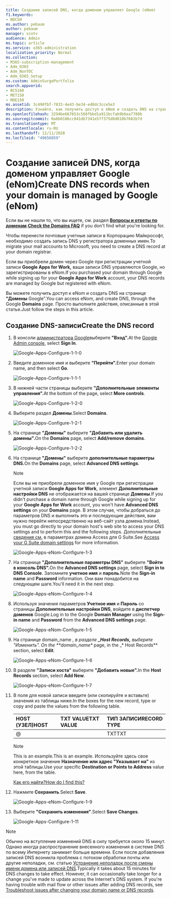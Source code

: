 ```yaml
---
title: Создание записей DNS, когда доменом управляет Google (eNom)
f1.keywords:
- NOCSH
ms.author: pebaum
author: pebaum
manager: scotv
audience: Admin
ms.topic: article
ms.service: o365-administration
localization_priority: Normal
ms.collection:
- M365-subscription-management
- Adm_O365
- Adm_NonTOC
- Adm_O365_Setup
ms.custom: AdminSurgePortfolio
search.appverid:
- BCS160
- MET150
- MOE150
ms.assetid: 3c490fbf-7833-4e43-be34-ed0dc3cce5e3
description: Узнайте, как получить доступ к eNom и создать DNS на странице "Домены Google".
ms.openlocfilehash: 3294be667653c568fbbd1a911bcfab9b6ea7788b
ms.sourcegitcommit: 0a8b0186cc041db7341e57f375d0d010b7682b7d
ms.translationtype: MT
ms.contentlocale: ru-RU
ms.lasthandoff: 12/11/2020
ms.locfileid: "49656859"
---
```

# <a name="create-dns-records-when-your-domain-is-managed-by-google-enom"></a><span data-ttu-id="9da55-103">Создание записей DNS, когда доменом управляет Google (eNom)</span><span class="sxs-lookup"><span data-stu-id="9da55-103">Create DNS records when your domain is managed by Google (eNom)</span></span>

 <span data-ttu-id="9da55-104">Если вы не нашли то, что вы ищете, см. раздел **[Вопросы и ответы по доменам](../setup/domains-faq.yml)**.</span><span class="sxs-lookup"><span data-stu-id="9da55-104">**[Check the Domains FAQ](../setup/domains-faq.yml)** if you don't find what you're looking for.</span></span> 
  
<span data-ttu-id="9da55-105">Чтобы перенести почтовые учетные записи в Корпорацию Майкрософт, необходимо создать запись DNS у регистратора доменных имен.</span><span class="sxs-lookup"><span data-stu-id="9da55-105">To migrate your mail accounts to Microsoft, you need to create a DNS record at your domain registrar.</span></span>
  
<span data-ttu-id="9da55-106">Если вы приобрели домен через Google при регистрации учетной записи **Google Apps for Work,** ваши записи DNS управляются Google, но зарегистрированы в eNom.</span><span class="sxs-lookup"><span data-stu-id="9da55-106">If you purchased your domain through Google while signing up for your **Google Apps for Work** account, your DNS records are managed by Google but registered with eNom.</span></span> 
  
<span data-ttu-id="9da55-107">Вы можете получить доступ к eNom и создать DNS на странице **"Домены** Google".</span><span class="sxs-lookup"><span data-stu-id="9da55-107">You can access eNom, and create DNS, through the Google **Domains** page.</span></span> <span data-ttu-id="9da55-108">Просто выполните действия, описанные в этой статье.</span><span class="sxs-lookup"><span data-stu-id="9da55-108">Just follow the steps in this article.</span></span> 
  
## <a name="create-the-dns-record"></a><span data-ttu-id="9da55-109">Создание DNS-записи</span><span class="sxs-lookup"><span data-stu-id="9da55-109">Create the DNS record</span></span>

1. <span data-ttu-id="9da55-110">В консоли [администратора Google](https://www.google.com/work/apps/business)выберите **"Вход".**</span><span class="sxs-lookup"><span data-stu-id="9da55-110">At the [Google Admin console](https://www.google.com/work/apps/business), select **Sign In**.</span></span>
    
    ![Google-Apps-Configure-1-1-0](../../media/37a6e9f6-319e-4c02-aa18-d8d06df7953d.png)
  
2. <span data-ttu-id="9da55-112">Введите доменное имя и выберите **"Перейти".**</span><span class="sxs-lookup"><span data-stu-id="9da55-112">Enter your domain name, and then select **Go**.</span></span>
    
    ![Google-Apps-Configure-1-1-1](../../media/2caf8dcb-4d40-4cfa-bc40-d634e454e699.png)
  
3. <span data-ttu-id="9da55-114">В нижней части страницы выберите **"Дополнительные элементы управления".**</span><span class="sxs-lookup"><span data-stu-id="9da55-114">At the bottom of the page, select **More controls**.</span></span>
    
    ![Google-Apps-Configure-1-2-0](../../media/1518ff78-035b-423e-85a3-c16d7faa0968.png)
  
4. <span data-ttu-id="9da55-116">Выберите раздел **Домены**.</span><span class="sxs-lookup"><span data-stu-id="9da55-116">Select **Domains**.</span></span>
    
    ![Google-Apps-Configure-1-2-1](../../media/c2972c06-9bca-43bd-9876-2cee63043bf1.png)
  
5. <span data-ttu-id="9da55-118">На странице **"Домены"** выберите **"Добавить или удалить домены".**</span><span class="sxs-lookup"><span data-stu-id="9da55-118">On the **Domains** page, select **Add/remove domains**.</span></span>
    
    ![Google-Apps-Configure-1-2-2](../../media/07b8068f-9a05-40aa-a041-fc495c729a18.png)
  
6. <span data-ttu-id="9da55-120">На странице **"Домены"** выберите **дополнительные параметры DNS.**</span><span class="sxs-lookup"><span data-stu-id="9da55-120">On the **Domains** page, select **Advanced DNS settings**.</span></span>
    
    > [!NOTE]
    > <span data-ttu-id="9da55-121">Если вы не приобрели доменное имя у Google при регистрации учетной записи **Google Apps for Work**, элемент **Дополнительные настройки DNS** не отображается на вашей странице **Домены**.</span><span class="sxs-lookup"><span data-stu-id="9da55-121">If you didn't purchase a domain name through Google while signing up for your **Google Apps for Work** account, you won't have **Advanced DNS settings** on your **Domains** page.</span></span> <span data-ttu-id="9da55-122">В этом случае, чтобы добраться до параметров DNS и выполнить это и последующие действия, вам нужно перейти непосредственно на веб-сайт узла домена.</span><span class="sxs-lookup"><span data-stu-id="9da55-122">Instead, you must go directly to your domain host's web site to access your DNS settings and to perform this and the following steps.</span></span> <span data-ttu-id="9da55-123">Дополнительные [сведения см.](https://support.google.com/a/answer/54693?hl=en) в параметрах домена Access для G Suite.</span><span class="sxs-lookup"><span data-stu-id="9da55-123">See [Access your G Suite domain settings](https://support.google.com/a/answer/54693?hl=en) for more information.</span></span> 
  
    ![Google-Apps-eNom-Configure-1-3](../../media/b244b29c-e479-40be-b380-4ffa0f74b421.png)
  
7. <span data-ttu-id="9da55-125">На странице **"Дополнительные параметры DNS"** выберите **"Войти в консоль DNS".**</span><span class="sxs-lookup"><span data-stu-id="9da55-125">On the **Advanced DNS settings** page, select **Sign in to DNS Console**.</span></span> <span data-ttu-id="9da55-126">Запомните **учетное имя** и **пароль**.</span><span class="sxs-lookup"><span data-stu-id="9da55-126">Note the **Sign-in name** and **Password** information.</span></span> <span data-ttu-id="9da55-127">Они вам понадобится на следующем шаге.</span><span class="sxs-lookup"><span data-stu-id="9da55-127">You'll need it in the next step.</span></span> 
    
    ![Google-Apps-eNom-Configure-1-4](../../media/056a2767-462f-4847-acee-d01e3f773add.png)
  
8. <span data-ttu-id="9da55-129">Используя значения параметров **Учетное имя** и **Пароль** со страницы **Дополнительные настройки DNS**, войдите в **диспетчер доменов** Google.</span><span class="sxs-lookup"><span data-stu-id="9da55-129">Log in to the Google **Domain Manager** using the **Sign-in name** and **Password** from the **Advanced DNS settings** page.</span></span> 
    
    ![Google-Apps-eNom-Configure-1-5](../../media/08b74652-8cdb-4560-a5fd-0899f86deee8.png)
  
9. <span data-ttu-id="9da55-131">На странице domain_name _, в разделе ***_Host* Records,** выберите "Изменить". </span><span class="sxs-lookup"><span data-stu-id="9da55-131">On the **_domain_name_*_ page, in the _\* Host Records*\* section, select **Edit**.</span></span>
    
    ![Google-Apps-eNom-Configure-1-6](../../media/d54fec18-b9d1-4796-8397-0393c964eade.png)
  
10. <span data-ttu-id="9da55-133">В разделе **"Записи хоста"** выберите **"Добавить новые".**</span><span class="sxs-lookup"><span data-stu-id="9da55-133">In the **Host Records** section, select **Add New**.</span></span>
    
    ![Google-Apps-eNom-Configure-1-7](../../media/3562806a-4328-4e60-a717-0566841204cf.png)
  
11. <span data-ttu-id="9da55-135">В поля для новой записи введите (или скопируйте и вставьте) значения из таблицы ниже.</span><span class="sxs-lookup"><span data-stu-id="9da55-135">In the boxes for the new record, type or copy and paste the values from the following table.</span></span>
    
    |<span data-ttu-id="9da55-136">**HOST (УЗЕЛ)**</span><span class="sxs-lookup"><span data-stu-id="9da55-136">**HOST**</span></span>|<span data-ttu-id="9da55-137">**TXT VALUE**</span><span class="sxs-lookup"><span data-stu-id="9da55-137">**TXT VALUE**</span></span>|<span data-ttu-id="9da55-138">**ТИП ЗАПИСИ**</span><span class="sxs-lookup"><span data-stu-id="9da55-138">**RECORD TYPE**</span></span>|
    |:-----|:-----|:-----|
    |@  <br/> ||<span data-ttu-id="9da55-139">TXT</span><span class="sxs-lookup"><span data-stu-id="9da55-139">TXT</span></span>  <br/> |

    > [!NOTE]
    > <span data-ttu-id="9da55-140">This is an example.</span><span class="sxs-lookup"><span data-stu-id="9da55-140">This is an example.</span></span> <span data-ttu-id="9da55-141">Используйте здесь свое конкретное значение **Назначение или адрес "Указывает на"** из этой таблицы.</span><span class="sxs-lookup"><span data-stu-id="9da55-141">Use your specific **Destination or Points to Address** value here, from the table.</span></span> 
  
    [<span data-ttu-id="9da55-142">Как его найти?</span><span class="sxs-lookup"><span data-stu-id="9da55-142">How do I find this?</span></span>](../get-help-with-domains/information-for-dns-records.md)
  
12. <span data-ttu-id="9da55-143">Нажмите **Сохранить**.</span><span class="sxs-lookup"><span data-stu-id="9da55-143">Select **Save**.</span></span>
    
    ![Google-Apps-eNom-Configure-1-9](../../media/7a6f7b45-8f79-487b-afe4-05949c2c04e8.png)
  
13. <span data-ttu-id="9da55-145">Выберите **"Сохранить изменения"**.</span><span class="sxs-lookup"><span data-stu-id="9da55-145">Select **Save Changes**.</span></span>
    
    ![Google-Apps-Configure-1-11](../../media/7f321236-33fb-4a7d-9d03-26605e9e558c.png)
  
> [!NOTE]
>  <span data-ttu-id="9da55-p105">Обычно на вступление изменений DNS в силу требуется около 15 минут. Однако иногда распространение внесенного изменения в системе DNS по всему Интернету занимает больше времени. Если после добавления записей DNS возникла проблема с потоком обработки почты или другие неполадки, см. статью [Устранение неполадок после смены имени домена или записей DNS](../get-help-with-domains/find-and-fix-issues.md).</span><span class="sxs-lookup"><span data-stu-id="9da55-p105">Typically it takes about 15 minutes for DNS changes to take effect. However, it can occasionally take longer for a change you've made to update across the Internet's DNS system. If you're having trouble with mail flow or other issues after adding DNS records, see [Troubleshoot issues after changing your domain name or DNS records](../get-help-with-domains/find-and-fix-issues.md).</span></span> 
  
